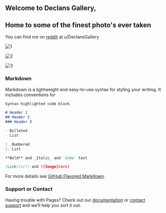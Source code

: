 ## Welcome to Declans Gallery,
## Home to some of the finest photo's ever taken

You can find me on [reddit](reddit.com/user/declansgallery) at u/DeclansGallery

![1](i.redd.it/82z79p36wc741.jpg)

![2](i.redd.it/95fgxfndwc741.jpg)

![3](i.redd.it/d3lzuulawc741.jpg)

### Markdown

Markdown is a lightweight and easy-to-use syntax for styling your writing. It includes conventions for

```markdown
Syntax highlighted code block

# Header 1
## Header 2
### Header 3

- Bulleted
- List

1. Numbered
2. List

**Bold** and _Italic_ and `Code` text

[Link](url) and ![Image](src)
```

For more details see [GitHub Flavored Markdown](https://guides.github.com/features/mastering-markdown/).


### Support or Contact

Having trouble with Pages? Check out our [documentation](https://help.github.com/categories/github-pages-basics/) or [contact support](https://github.com/contact) and we’ll help you sort it out.
